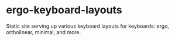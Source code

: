 # ergo-keyboard-layouts
Static site serving up various keyboard layouts for keyboards: ergo, ortholinear, minimal, and more.
